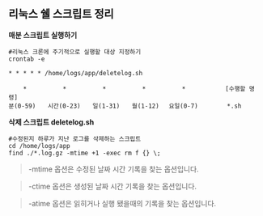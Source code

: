 ​	

## 리눅스 쉘 스크립트 정리

**매분 스크립트 실행하기**

```
#리눅스 크론에 주기적으로 실행할 대상 지정하기
crontab -e

* * * * * /home/logs/app/deletelog.sh
```

```
    *　　　　　　*　　　　　　*　　　　　　*　　　　　　*           [수행할 명령]
분(0-59)　　시간(0-23)　　일(1-31)　　월(1-12)　 요일(0-7)		*.sh
```





**삭제 스크립트 deletelog.sh**

```
#수정된지 하루가 지난 로그를 삭제하는 스크립트
cd /home/logs/app
find ./*.log.gz -mtime +1 -exec rm f {} \;
```



> -mtime 옵션은 수정된 날짜 시간 기록을 찾는 옵션입니다.

> -ctime 옵션은 생성된 날짜 시간 기록을 찾는 옵션입니다.

> -atime 옵션은 읽히거나 실행 됐을때의 기록을 찾는 옵션입니다.



